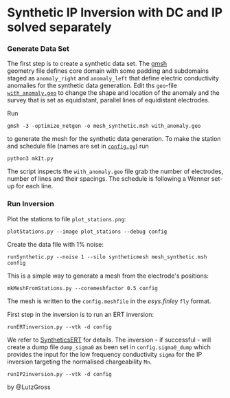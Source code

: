 # Synthetic IP Inversion with DC and IP solved separately 

### Generate Data Set
The first step is to create a synthetic data set. The [gmsh](https://gmsh.info/)  
geometry file defines core domain with some padding and subdomains staged as `anomaly_right`
and `anomaly_left` that define electric conductivity anomalies
for the synthetic data generation. 
Edit ths `geo`-file [`with_anomaly.geo`](./with_anomaly.geo) to change the shape and 
location of the anomaly and the survey that is set as equidistant, parallel lines of equidistant
electrodes.

Run 

    gmsh -3 -optimize_netgen -o mesh_synthetic.msh with_anomaly.geo

to generate the mesh for the synthetic data generation. 
To make the station and schedule file (names are set in [`config.py`](./config.py)) run

    python3 mkIt.py

The script inspects the `with_anomaly.geo` file grab the number of electrodes, number of lines
and their spacings. The schedule is following a Wenner set-up for each line. 


### Run Inversion

Plot the stations to file `plot_stations.png`:

    plotStations.py --image plot_stations --debug config


Create the data file with 1% noise:

    runSynthetic.py --noise 1 --silo syntheticmesh mesh_synthetic.msh config


This is a simple way to generate a mesh from the electrode's positions:

    mkMeshFromStations.py --coremeshfactor 0.5 config

The mesh is written to the `config.meshfile` in the *esys.finley* `fly` format.

First step in the inversion is to run an ERT inversion:

    runERTinversion.py --vtk -d config

We refer to [SyntheticsERT](../SyntheticsERT/README.md) for details.
The inversion - if successful - will create a dump file `dump_sigma0` as been set
in `config.sigma0_dump` which provides the input for the low frequency
conductivity `sigma` for the IP inversion targeting the normalised chargeability 
`Mn`. 


    runIP2inversion.py --vtk -d config

 


by @LutzGross
